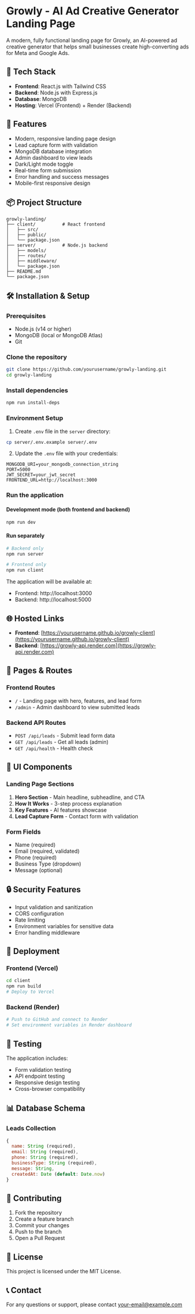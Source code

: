 # Growly - AI Ad Creative Generator Landing Page

A modern, fully functional landing page for Growly, an AI-powered ad creative generator that helps small businesses create high-converting ads for Meta and Google Ads.

## 🚀 Tech Stack

- **Frontend**: React.js with Tailwind CSS
- **Backend**: Node.js with Express.js
- **Database**: MongoDB
- **Hosting**: Vercel (Frontend) + Render (Backend)

## 🎯 Features

- Modern, responsive landing page design
- Lead capture form with validation
- MongoDB database integration
- Admin dashboard to view leads
- Dark/Light mode toggle
- Real-time form submission
- Error handling and success messages
- Mobile-first responsive design

## 📦 Project Structure

```
growly-landing/
├── client/          # React frontend
│   ├── src/
│   ├── public/
│   └── package.json
├── server/          # Node.js backend
│   ├── models/
│   ├── routes/
│   ├── middleware/
│   └── package.json
├── README.md
└── package.json
```

## 🛠️ Installation & Setup

### Prerequisites

- Node.js (v14 or higher)
- MongoDB (local or MongoDB Atlas)
- Git

### Clone the repository

```bash
git clone https://github.com/yourusername/growly-landing.git
cd growly-landing
```

### Install dependencies

```bash
npm run install-deps
```

### Environment Setup

1. Create `.env` file in the `server` directory:

```bash
cp server/.env.example server/.env
```

2. Update the `.env` file with your credentials:

```
MONGODB_URI=your_mongodb_connection_string
PORT=5000
JWT_SECRET=your_jwt_secret
FRONTEND_URL=http://localhost:3000
```

### Run the application

#### Development mode (both frontend and backend)

```bash
npm run dev
```

#### Run separately

```bash
# Backend only
npm run server

# Frontend only
npm run client
```

The application will be available at:

- Frontend: http://localhost:3000
- Backend: http://localhost:5000

## 🌐 Hosted Links

- **Frontend**: [https://yourusername.github.io/growly-client](https://yourusername.github.io/growly-client)
- **Backend**: [https://growly-api.render.com](https://growly-api.render.com)

## 📱 Pages & Routes

### Frontend Routes

- `/` - Landing page with hero, features, and lead form
- `/admin` - Admin dashboard to view submitted leads

### Backend API Routes

- `POST /api/leads` - Submit lead form data
- `GET /api/leads` - Get all leads (admin)
- `GET /api/health` - Health check

## 🎨 UI Components

### Landing Page Sections

1. **Hero Section** - Main headline, subheadline, and CTA
2. **How It Works** - 3-step process explanation
3. **Key Features** - AI features showcase
4. **Lead Capture Form** - Contact form with validation

### Form Fields

- Name (required)
- Email (required, validated)
- Phone (required)
- Business Type (dropdown)
- Message (optional)

## 🔒 Security Features

- Input validation and sanitization
- CORS configuration
- Rate limiting
- Environment variables for sensitive data
- Error handling middleware

## 🚀 Deployment

### Frontend (Vercel)

```bash
cd client
npm run build
# Deploy to Vercel
```

### Backend (Render)

```bash
# Push to GitHub and connect to Render
# Set environment variables in Render dashboard
```

## 🧪 Testing

The application includes:

- Form validation testing
- API endpoint testing
- Responsive design testing
- Cross-browser compatibility

## 📊 Database Schema

### Leads Collection

```javascript
{
  name: String (required),
  email: String (required),
  phone: String (required),
  businessType: String (required),
  message: String,
  createdAt: Date (default: Date.now)
}
```

## 🤝 Contributing

1. Fork the repository
2. Create a feature branch
3. Commit your changes
4. Push to the branch
5. Open a Pull Request

## 📄 License

This project is licensed under the MIT License.

## 📞 Contact

For any questions or support, please contact [your-email@example.com](mailto:your-email@example.com)

